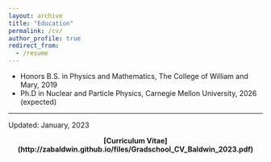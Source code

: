 ```yaml
---
layout: archive
title: "Education"
permalink: /cv/
author_profile: true
redirect_from:
  - /resume
---
```



* Honors B.S. in Physics and Mathematics, The College of William and Mary, 2019
* Ph.D in Nuclear and Particle Physics, Carnegie Mellon University, 2026 (expected)

_________________
Updated: January, 2023  
<center><strong>[Curriculum Vitae](http://zabaldwin.github.io/files/Gradschool_CV_Baldwin_2023.pdf)</strong></center> 



